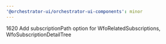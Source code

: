 ```yaml
---
'@orchestrator-ui/orchestrator-ui-components': minor
---
```


1620 Add subscriptionPath option for WfoRelatedSubscriptions, WfoSubscriptionDetailTree
